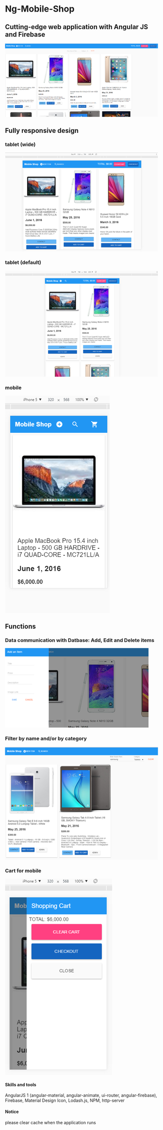 # Ng-Mobile-Shop

## Cutting-edge web application with Angular JS and Firebase

![alt tag](screenshots/main.png)

## Fully responsive design

### tablet (wide)
![alt tag](screenshots/r1.png)

### tablet (default)
![alt tag](screenshots/r2.png)

### mobile
![alt tag](screenshots/r3.png)

## Functions

### Data communication with Datbase: Add, Edit and Delete items
![alt tag](screenshots/s1.png)

### Filter by name and/or by category
![alt tag](screenshots/f.png)

### Cart for mobile
![alt tag](screenshots/s2.png)

#### Skills and tools 
AngularJS 1 (angular-material, angular-animate, ui-router, angular-firebase), Firebase, Material Design Icon, Lodash.js,  NPM, http-server

#### Notice
please clear cache when the application runs
